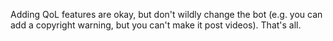 Adding QoL features are okay, but don't wildly change the bot (e.g. you can add a copyright warning, but you can't make it post videos). That's all.
